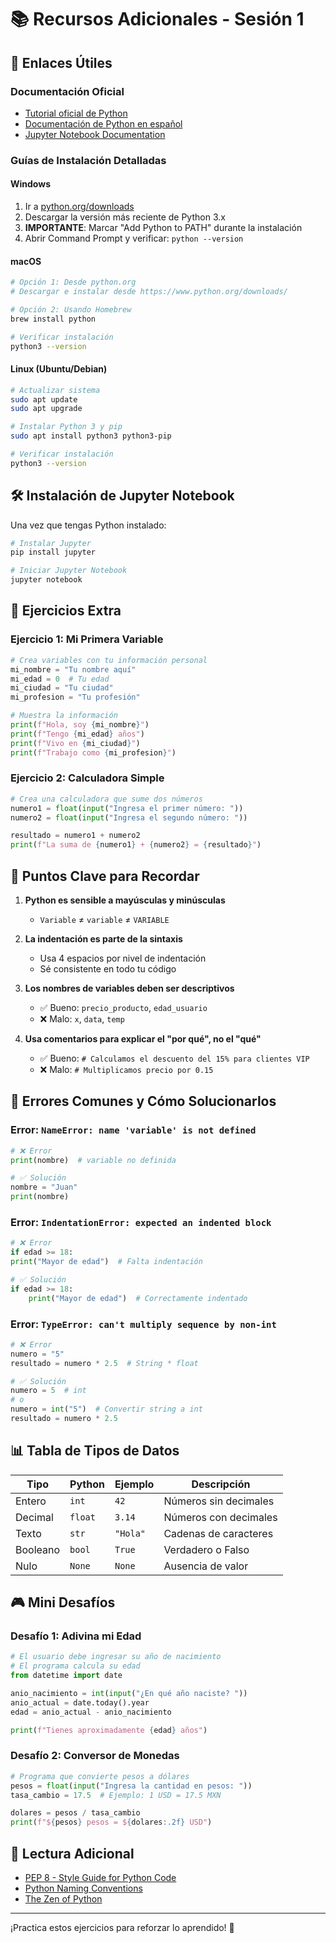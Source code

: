 # 📚 Recursos Adicionales - Sesión 1

## 🔗 Enlaces Útiles

### Documentación Oficial
- [Tutorial oficial de Python](https://docs.python.org/es/3/tutorial/)
- [Documentación de Python en español](https://docs.python.org/es/3/)
- [Jupyter Notebook Documentation](https://jupyter-notebook.readthedocs.io/)

### Guías de Instalación Detalladas

#### Windows
1. Ir a [python.org/downloads](https://www.python.org/downloads/)
2. Descargar la versión más reciente de Python 3.x
3. **IMPORTANTE**: Marcar "Add Python to PATH" durante la instalación
4. Abrir Command Prompt y verificar: `python --version`

#### macOS
```bash
# Opción 1: Desde python.org
# Descargar e instalar desde https://www.python.org/downloads/

# Opción 2: Usando Homebrew
brew install python

# Verificar instalación
python3 --version
```

#### Linux (Ubuntu/Debian)
```bash
# Actualizar sistema
sudo apt update
sudo apt upgrade

# Instalar Python 3 y pip
sudo apt install python3 python3-pip

# Verificar instalación
python3 --version
```

## 🛠️ Instalación de Jupyter Notebook

Una vez que tengas Python instalado:

```bash
# Instalar Jupyter
pip install jupyter

# Iniciar Jupyter Notebook
jupyter notebook
```

## 📝 Ejercicios Extra

### Ejercicio 1: Mi Primera Variable
```python
# Crea variables con tu información personal
mi_nombre = "Tu nombre aquí"
mi_edad = 0  # Tu edad
mi_ciudad = "Tu ciudad"
mi_profesion = "Tu profesión"

# Muestra la información
print(f"Hola, soy {mi_nombre}")
print(f"Tengo {mi_edad} años")
print(f"Vivo en {mi_ciudad}")
print(f"Trabajo como {mi_profesion}")
```

### Ejercicio 2: Calculadora Simple
```python
# Crea una calculadora que sume dos números
numero1 = float(input("Ingresa el primer número: "))
numero2 = float(input("Ingresa el segundo número: "))

resultado = numero1 + numero2
print(f"La suma de {numero1} + {numero2} = {resultado}")
```

## 🎯 Puntos Clave para Recordar

1. **Python es sensible a mayúsculas y minúsculas**
   - `Variable` ≠ `variable` ≠ `VARIABLE`

2. **La indentación es parte de la sintaxis**
   - Usa 4 espacios por nivel de indentación
   - Sé consistente en todo tu código

3. **Los nombres de variables deben ser descriptivos**
   - ✅ Bueno: `precio_producto`, `edad_usuario`
   - ❌ Malo: `x`, `data`, `temp`

4. **Usa comentarios para explicar el "por qué", no el "qué"**
   - ✅ Bueno: `# Calculamos el descuento del 15% para clientes VIP`
   - ❌ Malo: `# Multiplicamos precio por 0.15`

## 🐛 Errores Comunes y Cómo Solucionarlos

### Error: `NameError: name 'variable' is not defined`
```python
# ❌ Error
print(nombre)  # variable no definida

# ✅ Solución
nombre = "Juan"
print(nombre)
```

### Error: `IndentationError: expected an indented block`
```python
# ❌ Error
if edad >= 18:
print("Mayor de edad")  # Falta indentación

# ✅ Solución
if edad >= 18:
    print("Mayor de edad")  # Correctamente indentado
```

### Error: `TypeError: can't multiply sequence by non-int`
```python
# ❌ Error
numero = "5"
resultado = numero * 2.5  # String * float

# ✅ Solución
numero = 5  # int
# o
numero = int("5")  # Convertir string a int
resultado = numero * 2.5
```

## 📊 Tabla de Tipos de Datos

| Tipo | Python | Ejemplo | Descripción |
|------|--------|---------|-------------|
| Entero | `int` | `42` | Números sin decimales |
| Decimal | `float` | `3.14` | Números con decimales |
| Texto | `str` | `"Hola"` | Cadenas de caracteres |
| Booleano | `bool` | `True` | Verdadero o Falso |
| Nulo | `None` | `None` | Ausencia de valor |

## 🎮 Mini Desafíos

### Desafío 1: Adivina mi Edad
```python
# El usuario debe ingresar su año de nacimiento
# El programa calcula su edad
from datetime import date

anio_nacimiento = int(input("¿En qué año naciste? "))
anio_actual = date.today().year
edad = anio_actual - anio_nacimiento

print(f"Tienes aproximadamente {edad} años")
```

### Desafío 2: Conversor de Monedas
```python
# Programa que convierte pesos a dólares
pesos = float(input("Ingresa la cantidad en pesos: "))
tasa_cambio = 17.5  # Ejemplo: 1 USD = 17.5 MXN

dolares = pesos / tasa_cambio
print(f"${pesos} pesos = ${dolares:.2f} USD")
```

## 📖 Lectura Adicional

- [PEP 8 - Style Guide for Python Code](https://peps.python.org/pep-0008/)
- [Python Naming Conventions](https://peps.python.org/pep-0008/#naming-conventions)
- [The Zen of Python](https://peps.python.org/pep-0020/)

---

¡Practica estos ejercicios para reforzar lo aprendido! 💪